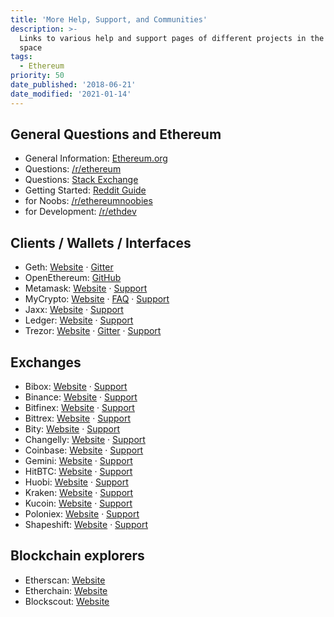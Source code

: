 ```yaml
---
title: 'More Help, Support, and Communities'
description: >-
  Links to various help and support pages of different projects in the crypto
  space
tags:
  - Ethereum
priority: 50
date_published: '2018-06-21'
date_modified: '2021-01-14'
---
```


## General Questions and Ethereum

- General Information: [Ethereum.org](https://ethereum.org)
- Questions: [/r/ethereum](https://reddit.com/r/ethereum)
- Questions: [Stack Exchange](https://ethereum.stackexchange.com/)
- Getting Started: [Reddit Guide](https://www.reddit.com/r/ethereum/comments/61y5ix/welcome_to_rethereum_the_reddit_front_page_of_the/)
- for Noobs: [/r/ethereumnoobies](https://www.reddit.com/r/ethereumnoobies)
- for Development: [/r/ethdev](https://www.reddit.com/r/ethdev)

## Clients / Wallets / Interfaces

- Geth: [Website](https://geth.ethereum.org/) · [Gitter](https://gitter.im/ethereum/go-ethereum)
- OpenEthereum: [GitHub](https://github.com/openethereum/openethereum)
- Metamask: [Website](https://metamask.io/) · [Support](https://metamask.zendesk.com/hc/en-us)
- MyCrypto: [Website](https://mycrypto.com/) · [FAQ](/) · [Support](/contact-us)
- Jaxx: [Website](https://jaxx.io/) · [Support](https://support.decentral.ca/hc/en-us)
- Ledger: [Website](https://www.ledgerwallet.com/r/1985?path=/products/) · [Support](https://support.ledger.com/hc/en-us/requests/new)
- Trezor: [Website](https://shop.trezor.io/?offer_id=10&aff_id=1735) · [Gitter](https://gitter.im/trezor/community) · [Support](https://trezor.io/support/)

## Exchanges

- Bibox: [Website](https://www.bibox.com/) · [Support](https://bibox.zendesk.com/hc/en-us/categories/115000398333-Support)
- Binance: [Website](https://www.binance.com/) · [Support](https://binance.zendesk.com/hc/en-us)
- Bitfinex: [Website](https://www.bitfinex.com/) · [Support](https://cs.bitfinex.com)
- Bittrex: [Website](https://bittrex.com/Home/Markets) · [Support](https://bittrex.com/Home/Contact)
- Bity: [Website](https://bity.com/af/jshkb37v) · [Support](https://bity.com/faq)
- Changelly: [Website](https://changelly.com/) · [Support](https://support.changelly.com/support/home)
- Coinbase: [Website](https://coinbase-consumer.sjv.io/RVmkN) · [Support](https://help.coinbase.com/)
- Gemini: [Website](https://gemini.com/) · [Support](https://support.gemini.com/hc/en-us)
- HitBTC: [Website](https://hitbtc.com/) · [Support](https://support.hitbtc.com/en/support/home)
- Huobi: [Website](https://www.huobi.com/) · [Support](https://huobiglobal.zendesk.com/hc/en-us)
- Kraken: [Website](https://www.kraken.com/) · [Support](https://support.kraken.com/hc/en-us)
- Kucoin: [Website](https://www.kucoin.com/) · [Support](https://support.kucoin.plus/hc/en-us)
- Poloniex: [Website](https://poloniex.com/) · [Support](https://support.poloniex.com/hc/en-us)
- Shapeshift: [Website](https://shapeshift.com) · [Support](https://shapeshift.zendesk.com/hc/en-us/requests/new)

## Blockchain explorers

- Etherscan: [Website](https://etherscan.io/)
- Etherchain: [Website](https://www.etherchain.org/)
- Blockscout: [Website](https://blockscout.com/etc/mainnet)
